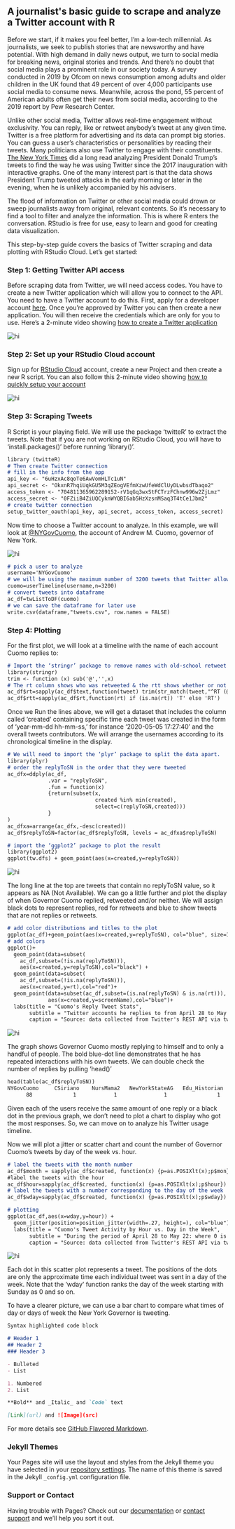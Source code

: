 ## A journalist's basic guide to scrape and analyze a Twitter account with R

Before we start, if it makes you feel better, I’m a low-tech millennial. 
As journalists, we seek to publish stories that are newsworthy and have potential. With high demand in daily news output, we turn to social media for breaking news, original stories and trends. And there’s no doubt that social media plays a prominent role in our society today. A survey conducted in 2019 by Ofcom on news consumption among adults and older children in the UK found that 49 percent of over 4,000 participants use social media to consume news. Meanwhile, across the pond, 55 percent of American adults often get their news from social media, according to the 2019 report by Pew Research Center.

Unlike other social media, Twitter allows real-time engagement without exclusivity. You can reply, like or retweet anybody’s tweet at any given time. Twitter is a free platform for advertising and its data can prompt big stories. You can guess a user’s characteristics or personalities by reading their tweets. Many politicians also use Twitter to engage with their constituents. [The New York Times](https://www.nytimes.com/interactive/2019/11/02/us/politics/trump-twitter-presidency.html) did a long read analyzing President Donald Trump’s tweets to find the way he was using Twitter since the 2017 inauguration with interactive graphs. One of the many interest part is that the data shows President Trump tweeted attacks in the early morning or later in the evening, when he is unlikely accompanied by his advisers.

The flood of information on Twitter or other social media could drown or sweep journalists away from original, relevant contents. So it’s necessary to find a tool to filter and analyze the information. This is where R enters the conversation. RStudio is free for use, easy to learn and good for creating data visualization.

This step-by-step guide covers the basics of Twitter scraping and data plotting with RStudio Cloud. Let’s get started:

### Step 1: Getting Twitter API access
Before scraping data from Twitter, we will need access codes. You have to create a new Twitter application which will allow you to connect to the API. You need to have a Twitter account to do this. First, apply for a developer account [here](https://developer.twitter.com/en/apply-for-access.html). Once you’re approved by Twitter you can then create a new application. You will then receive the credentials which are only for you to use.
Here’s a 2-minute video showing [how to create a Twitter application](https://www.youtube.com/watch?v=LpLYQz_3hA0&t=2s)

<img src="photo/Access-key.png" alt="hi" class="inline"/>

### Step 2: Set up your RStudio Cloud account 
Sign up for [RStudio Cloud](https://rstudio.cloud) account, create a new Project and then create a new R script.
You can also follow this 2-minute video showing [how to quickly setup your account](https://www.youtube.com/watch?v=U-pLWJO6-P4)

<img src="photo/new-R-script.png" alt="hi" class="inline"/>

### Step 3: Scraping Tweets
R Script is your playing field. We will use the package ‘twitteR’ to extract the tweets. Note that if you are not working on RStudio Cloud, you will have to ‘install.packages()’ before running ‘library()’.

```markdown
library (twitteR)
# Then create Twitter connection
# fill in the info from the app
api_key <- "6uHzxAc8qoTe6AwVomHLTc1uN"
api_secret <- "OkxnR7hqiUqkGU5M3qZEogVEfmXzwUfeWdClUyDLwbsdTbaqo2"
access_token <- "704811365962289152-rV1qGq3wxStFCTrzFChnw996w2ZjLmz"
access_secret <- "0FZiiB4ZiUQCyknWYQBI6ab5HzXzsnMSaq3T4tCe1Jbm2"
# create twitter connection
setup_twitter_oauth(api_key, api_secret, access_token, access_secret)
```
Now time to choose a Twitter account to analyze. In this example, we will look at [@NYGovCuomo](https://twitter.com/NYGovCuomo), the account of Andrew M. Cuomo, governor of New York.

<img src="photo/cuomo.png" alt="hi" class="inline"/>

```markdown
# pick a user to analyze
username='NYGovCuomo'
# we will be using the maximum number of 3200 tweets that Twitter allows viewing
cuomo=userTimeline(username,n=3200)
# convert tweets into dataframe
ac_df=twListToDF(cuomo)
# we can save the dataframe for later use 
write.csv(dataframe,"tweets.csv", row.names = FALSE)
```

### Step 4: Plotting
For the first plot, we will look at a timeline with the name of each account Cuomo replies to:

```markdown
# Import the ‘stringr’ package to remove names with old-school retweet text or ‘RT’
library(stringr)
trim <- function (x) sub('@','',x)
# The rt column shows who was retweeted & the rtt shows whether or not it was a retweet
ac_df$rt=sapply(ac_df$text,function(tweet) trim(str_match(tweet,"^RT (@[[:alnum:]_]*)")[2]))
ac_df$rtt=sapply(ac_df$rt,function(rt) if (is.na(rt)) 'T' else 'RT')
```

Once we Run the lines above, we will get a dataset that includes the column called ‘created’ containing specific time each tweet was created in the form of ‘year-mm-dd hh-mm-ss,’ for instance ‘2020-05-05 17:27:40’ and the overall tweets contributors. We will arrange the usernames according to its chronological timeline in the display.

```markdown
# We will need to import the ‘plyr’ package to split the data apart.
library(plyr)
# order the replyToSN in the order that they were tweeted
ac_dfx=ddply(ac_df, 
             .var = "replyToSN", 
             .fun = function(x) 
             {return(subset(x, 
                            created %in% min(created),
                            select=c(replyToSN,created)))
             }
)
ac_dfxa=arrange(ac_dfx,-desc(created))
ac_df$replyToSN=factor(ac_df$replyToSN, levels = ac_dfxa$replyToSN)

# import the ‘ggplot2’ package to plot the result
library(ggplot2)
ggplot(tw.dfs) + geom_point(aes(x=created,y=replyToSN))
```

<img src="photo/pre-reply-stat.png" alt="hi" class="inline"/>

The long line at the top are tweets that contain no replyToSN value, so it appears as NA (Not Available). We can go a little further and plot the display of when Governor Cuomo replied, retweeted and/or neither. We will assign black dots to represent replies, red for retweets and blue to show tweets that are not replies or retweets. 

```markdown
# add color distributions and titles to the plot
ggplot(ac_df)+geom_point(aes(x=created,y=replyToSN), col="blue", size=1)
# add colors
ggplot()+
  geom_point(data=subset(
    ac_df,subset=(!is.na(replyToSN))),
    aes(x=created,y=replyToSN),col="black") + 
  geom_point(data=subset(
    ac_df,subset=(!is.na(replyToSN))),
    aes(x=created,y=rt),col="red")+
  geom_point(data=subset(ac_df,subset=(is.na(replyToSN) & is.na(rt))),
             aes(x=created,y=screenName),col="blue")+
  labs(title = "Cuomo's Reply Tweet Stats",
       subtitle = "Twitter accounts he replies to from April 28 to May 22",
       caption = "Source: data collected from Twitter's REST API via twitteR")
```
<img src="photo/reply-stats.png" alt="hi" class="inline"/>

The graph shows Governor Cuomo mostly replying to himself and to only a handful of people. The bold blue-dot line demonstrates that he has repeated interactions with his own tweets. We can double check the number of replies by pulling ‘head()’

```markdown
head(table(ac_df$replyToSN))
NYGovCuomo     CSiriano    NursMama2   NewYorkStateAG   Edu_Historian   OregonGovBrown          
      88             1            1               1                1                1
```

Given each of the users receive the same amount of one reply or a black dot in the previous graph, we don’t need to plot a chart to display who got the most responses. So, we can move on to analyze his Twitter usage timeline.

Now we will plot a jitter or scatter chart and count the number of Governor Cuomo’s tweets by day of the week vs. hour.

```markdown
# label the tweets with the month number
ac_df$month = sapply(ac_df$created, function(x) {p=as.POSIXlt(x);p$mon})
#label the tweets with the hour
ac_df$hour=sapply(ac_df$created, function(x) {p=as.POSIXlt(x);p$hour})
# label the tweets with a number corresponding to the day of the week
ac_df$wday=sapply(ac_df$created, function(x) {p=as.POSIXlt(x);p$wday})

# plotting
ggplot(ac_df,aes(x=wday,y=hour)) + 
  geom_jitter(position=position_jitter(width=.27, height=), col="blue") +
  labs(title = "Cuomo's Tweet Activity by Hour vs. Day in the Week",
       subtitle = "During the period of April 28 to May 22: where 0 is Sunday",
       caption = "Source: data collected from Twitter's REST API via twitteR")
```

<img src="photo/tweets-week.png" alt="hi" class="inline"/>

Each dot in this scatter plot represents a tweet. The positions of the dots are only the approximate time each individual tweet was sent in a day of the week. Note that the ‘wday’ function ranks the day of the week starting with Sunday as 0 and so on.

To have a clearer picture, we can use a bar chart to compare what times of day or days of week the New York Governor is tweeting.











```markdown
Syntax highlighted code block

# Header 1
## Header 2
### Header 3

- Bulleted
- List

1. Numbered
2. List

**Bold** and _Italic_ and `Code` text

[Link](url) and ![Image](src)
```

For more details see [GitHub Flavored Markdown](https://guides.github.com/features/mastering-markdown/).

### Jekyll Themes

Your Pages site will use the layout and styles from the Jekyll theme you have selected in your [repository settings](https://github.com/aczx321/data-project/settings). The name of this theme is saved in the Jekyll `_config.yml` configuration file.

### Support or Contact

Having trouble with Pages? Check out our [documentation](https://help.github.com/categories/github-pages-basics/) or [contact support](https://github.com/contact) and we’ll help you sort it out.
